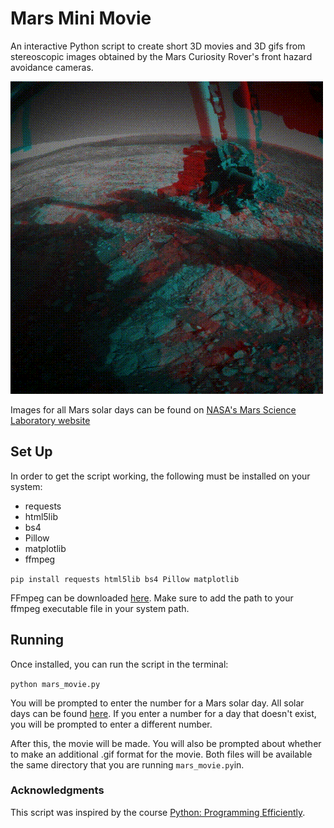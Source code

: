 # Mars Mini Movie
An interactive Python script to create short 3D movies and 3D gifs from stereoscopic images obtained by the Mars Curiosity Rover's front hazard avoidance cameras. 

![Solar day 2008 gif example](https://github.com/braydens77/mars-mini-movie/blob/master/MarsSol2008.gif?raw=true)

Images for all Mars solar days can be found on [NASA's Mars Science Laboratory website](https://mars.nasa.gov/msl/multimedia/raw/)

## Set Up
In order to get the script working, the following must be installed on your system:

* requests
* html5lib
* bs4
* Pillow
* matplotlib
* ffmpeg

`pip install requests html5lib bs4 Pillow matplotlib`

FFmpeg can be downloaded [here](https://www.ffmpeg.org/). Make sure to add the path to your ffmpeg executable file in your system path.

## Running
Once installed, you can run the script in the terminal:

`python mars_movie.py`

You will be prompted to enter the number for a Mars solar day. All solar days can be found [here](https://mars.nasa.gov/msl/multimedia/raw/). If you enter a number for a day that doesn't exist, you will be prompted to enter a different number.

After this, the movie will be made. You will also be prompted about whether to make an additional .gif format for the movie. Both files will be available the same directory that you are running `mars_movie.py`in.

### Acknowledgments
This script was inspired by the course [Python: Programming Efficiently](https://www.linkedin.com/learning/python-programming-efficiently/).
